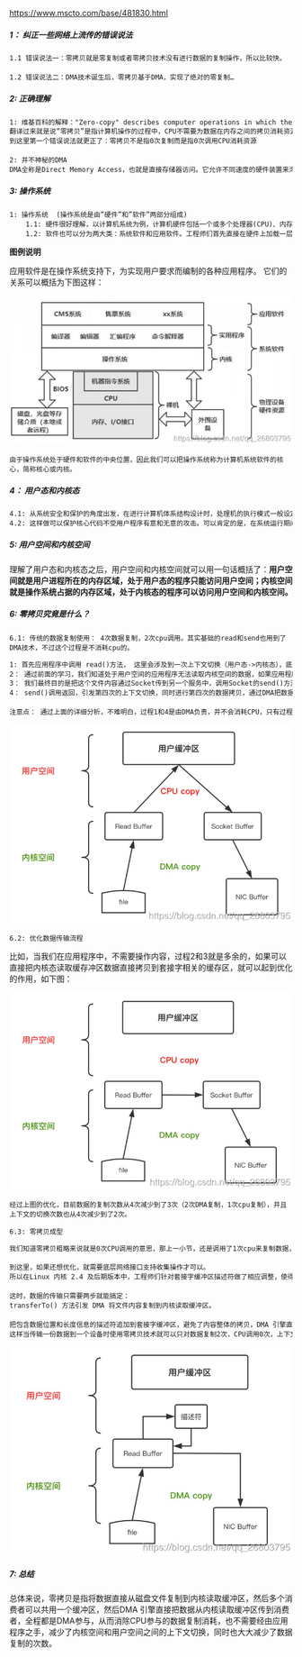 <https://www.mscto.com/base/481830.html> 

##### 1： 纠正一些网络上流传的错误说法

```tex
1.1 错误说法一：零拷贝就是零复制或者零拷贝技术没有进行数据的复制操作，所以比较快。

1.2 错误说法二：DMA技术诞生后，零拷贝基于DMA，实现了绝对的零复制…
```

##### 2: 正确理解

```tex
1: 维基百科的解释："Zero-copy" describes computer operations in which the CPU does not perform the task of copying data from one memory area to another.
翻译过来就是说“零拷贝”是指计算机操作的过程中，CPU不需要为数据在内存之间的拷贝消耗资源，这个时候cpu可以干别的事情，至于数据的复制次数只能降低，而不会减少到0（后面会用例子说明）
到这里第一个错误说法就更正了：零拷贝不是指0次复制而是指0次调用CPU消耗资源

2: 并不神秘的DMA
DMA全称是Direct Memory Access，也就是直接存储器访问。它允许不同速度的硬件装置来沟通，而不需要依赖于 CPU 的大量中断负载。通俗点理解，就是让硬件可以跳过CPU的调度，直接访问主内存。
```

##### 3: **操作系统** 

```tex
1: 操作系统  (操作系统是由”硬件”和”软件”两部分组成)
	1.1: 硬件很好理解，以计算机系统为例，计算机硬件包括一个或多个处理器(CPU)、内存、键盘、显示器、磁盘、I/O接口以及其他一些外围设备比如打印机，绘图仪等等。 总之，计算机硬件部分是一个由多种电子和机械设备组成的硬件系统。
	1.2: 软件也可以分为两大类：系统软件和应用软件。工程师们首先直接在硬件上加载一层程序，用它来管理整个计算机硬件设备以及一些软件信息资源，同时还为用户提供开发应用程序的环境，这就是操作系统软件和应用软件。

```

**图例说明**

应用软件是在操作系统支持下，为实现用户要求而编制的各种应用程序。 它们的关系可以概括为下图这样： 

![1592275053674](..\picture\1592275053674.png)

`由于操作系统处于硬件和软件的中央位置，因此我们可以把操作系统称为计算机系统软件的核心，简称核心或内核。 `

##### 4： **用户态和内核态** 

```tex
4.1: 从系统安全和保护的角度出发，在进行计算机体系结构设计时，处理机的执行模式一般设定为两种：分别称为内核模式(内核态)和用户模式(用户态)。
4.2: 这样做可以保护核心代码不受用户程序有意和无意的攻击。可以肯定的是，在系统运行期间需要在内核模式和用户模式之间不断的进行切换。
```

##### 5: **用户空间和内核空间** 

理解了用户态和内核态之后，用户空间和内核空间就可以用一句话概括了：**用户空间就是用户进程所在的内存区域，处于用户态的程序只能访问用户空间；内核空间就是操作系统占据的内存区域，处于内核态的程序可以访问用户空间和内核空间。** 

##### 6: **零拷贝究竟是什么？** 

`6.1: 传统的数据复制使用： 4次数据复制，2次cpu调用。其实基础的read和send也用到了DMA技术，不过这个过程是不消耗cpu的。`

```tex
1: 首先应用程序中调用 read()方法， 这里会涉及到一次上下文切换（用户态->内核态），底层采用DMA技术读取磁盘的文件，并把内容存储到内核空间的读取缓存区。
2： 通过前面的学习，我们知道处于用户空间的应用程序无法读取内核空间的数据，如果应用程序要操作这些数据，必须把这些内容从读取缓冲区拷贝到用户缓冲区。这个时候read()调用返回，且引发一次上下文切换（内核态->用户态）（其实这个时候应用程序可以根据需求操作修改这些内容）
3： 我们最终目的是把这个文件内容通过Socket传到另一个服务中，调用Socket的send()方法，这里又涉及到一次上下文切换（用户态->内核态），再次拷贝到内核地址空间缓冲区，但是这次的缓冲区与目标套接字相关联，与读取缓冲区没有任何关系。
4： send()调用返回，引发第四次的上下文切换，同时进行第四次的数据拷贝，通过DMA把数据从目标套接字相关的缓存区传到相关的协议引擎进行发送。

注意点： 通过上面的详细分析，不难明白，过程1和4是由DMA负责，并不会消耗CPU，只有过程2和3的拷贝需要CPU参与，但是整个过程还是需要进行4次的数据复制。
```

 

![1592275512775](..\picture\1592275512775.png)

`6.2: 优化数据传输流程 `

比如，当我们在应用程序中，不需要操作内容，过程2和3就是多余的，如果可以直接把内核态读取缓存冲区数据直接拷贝到套接字相关的缓存区，就可以起到优化的作用，如下图： 

![1592276025881](..\picture\1592276025881.png)

`经过上图的优化，目前数据的复制次数从4次减少到了3次（2次DMA复制，1次cpu复制），并且上下文的切换次数也从4次减少到了2次。` 

`6.3: 零拷贝成型` 

```tex
我们知道零拷贝粗略来说就是0次CPU调用的意思，那上一小节，还是调用了1次cpu来复制数据，显示还达不到真正的零拷贝，那怎么优化呢？

到这里，如果还想优化，就需要底层网络接口支持收集操作才可以。
所以在Linux 内核 2.4 及后期版本中，工程师们针对套接字缓冲区描述符做了相应调整，使得DMA自带了收集功能，当然对于用户方面，用法还是一样的，但是内部操作已经发生了改变。过程如下图：

这时，数据的传输只需要两步就能搞定：
transferTo() 方法引发 DMA 将文件内容复制到内核读取缓冲区。

把包含数据位置和长度信息的描述符追加到套接字缓冲区，避免了内容整体的拷贝，DMA 引擎直接把数据从内核缓冲区传到协议引擎，全程都是DMA参与，从而消除CPU参与的数据复制消耗。
这样当传输一份数据到一个设备时使用零拷贝技术就可以只对数据复制2次，CPU调用0次，上下文切换2次。

```

![1592276272928](..\picture\1592276272928.png)

##### 7: **总结** 

总体来说，零拷贝是指将数据直接从磁盘文件复制到内核读取缓冲区，然后多个消费者可以共用一个缓冲区，然后DMA  引擎直接把数据从内核读取缓冲区传到消费者，全程都是DMA参与，从而消除CPU参与的数据复制消耗，也不需要经由应用程序之手，减少了内核空间和用户空间之间的上下文切换，同时也大大减少了数据复制的次数。 